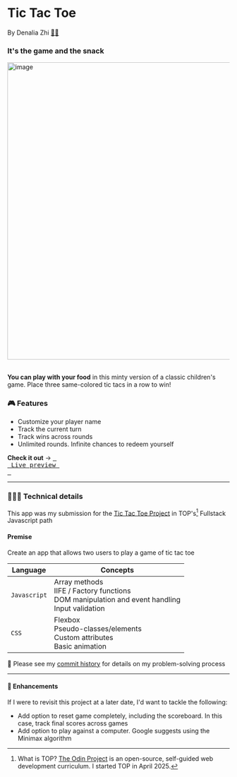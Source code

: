 # Tic Tac Toe
By Denalia Zhi  [👩🏻](https://github.com/denaliazhi)

### It's the game and the snack
<img width="1143" height="674" alt="image" src="https://github.com/user-attachments/assets/cb610b57-2959-4cb3-9cd2-884ef95a0e91" />

<br>**You can play with your food** in this minty version of a classic children's game. Place three same-colored tic tacs in a row to win!

### 🎮 Features
- Customize your player name
- Track the current turn
- Track wins across rounds
- Unlimited rounds. Infinite chances to redeem yourself

**Check it out** → [<kbd> <br> Live preview <br> </kbd>](https://denaliazhi.github.io/tic-tac-toe/)

---

### 👩🏻‍💻 Technical details
This app was my submission for the [Tic Tac Toe Project](https://www.theodinproject.com/lessons/node-path-javascript-tic-tac-toe) in TOP's[^1] Fullstack Javascript path

#### Premise
Create an app that allows two users to play a game of tic tac toe

|Language | Concepts |
|---------| ---------|
| `Javascript` | Array methods<br>IIFE / Factory functions<br>DOM manipulation and event handling<br>Input validation |
| `CSS` | Flexbox<br>Pseudo-classes/elements<br>Custom attributes<br>Basic animation|
  
👀 Please see my [commit history](https://github.com/denaliazhi/tic-tac-toe/commits/main/) for details on my problem-solving process

---

#### 🔨 Enhancements
If I were to revisit this project at a later date, I'd want to tackle the following:
- Add option to reset game completely, including the scoreboard. In this case, track final scores across games
- Add option to play against a computer. Google suggests using the Minimax algorithm

[^1]: What is TOP? [The Odin Project](https://www.theodinproject.com/about) is an open-source, self-guided web development curriculum. I started TOP in April 2025.
